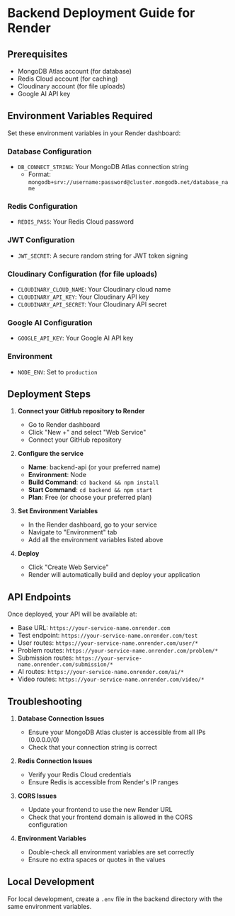 # Backend Deployment Guide for Render

## Prerequisites
- MongoDB Atlas account (for database)
- Redis Cloud account (for caching)
- Cloudinary account (for file uploads)
- Google AI API key

## Environment Variables Required

Set these environment variables in your Render dashboard:

### Database Configuration
- `DB_CONNECT_STRING`: Your MongoDB Atlas connection string
  - Format: `mongodb+srv://username:password@cluster.mongodb.net/database_name`

### Redis Configuration
- `REDIS_PASS`: Your Redis Cloud password

### JWT Configuration
- `JWT_SECRET`: A secure random string for JWT token signing

### Cloudinary Configuration (for file uploads)
- `CLOUDINARY_CLOUD_NAME`: Your Cloudinary cloud name
- `CLOUDINARY_API_KEY`: Your Cloudinary API key
- `CLOUDINARY_API_SECRET`: Your Cloudinary API secret

### Google AI Configuration
- `GOOGLE_API_KEY`: Your Google AI API key

### Environment
- `NODE_ENV`: Set to `production`

## Deployment Steps

1. **Connect your GitHub repository to Render**
   - Go to Render dashboard
   - Click "New +" and select "Web Service"
   - Connect your GitHub repository

2. **Configure the service**
   - **Name**: backend-api (or your preferred name)
   - **Environment**: Node
   - **Build Command**: `cd backend && npm install`
   - **Start Command**: `cd backend && npm start`
   - **Plan**: Free (or choose your preferred plan)

3. **Set Environment Variables**
   - In the Render dashboard, go to your service
   - Navigate to "Environment" tab
   - Add all the environment variables listed above

4. **Deploy**
   - Click "Create Web Service"
   - Render will automatically build and deploy your application

## API Endpoints

Once deployed, your API will be available at:
- Base URL: `https://your-service-name.onrender.com`
- Test endpoint: `https://your-service-name.onrender.com/test`
- User routes: `https://your-service-name.onrender.com/user/*`
- Problem routes: `https://your-service-name.onrender.com/problem/*`
- Submission routes: `https://your-service-name.onrender.com/submission/*`
- AI routes: `https://your-service-name.onrender.com/ai/*`
- Video routes: `https://your-service-name.onrender.com/video/*`

## Troubleshooting

1. **Database Connection Issues**
   - Ensure your MongoDB Atlas cluster is accessible from all IPs (0.0.0.0/0)
   - Check that your connection string is correct

2. **Redis Connection Issues**
   - Verify your Redis Cloud credentials
   - Ensure Redis is accessible from Render's IP ranges

3. **CORS Issues**
   - Update your frontend to use the new Render URL
   - Check that your frontend domain is allowed in the CORS configuration

4. **Environment Variables**
   - Double-check all environment variables are set correctly
   - Ensure no extra spaces or quotes in the values

## Local Development

For local development, create a `.env` file in the backend directory with the same environment variables.
